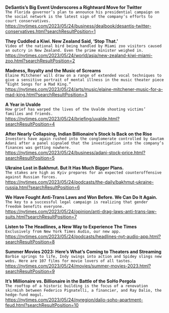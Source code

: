 **DeSantis’s Big Event Underscores a Rightward Move for Twitter**\
`The Florida governor’s plan to announce his presidential campaign on the social network is the latest sign of the company’s efforts to court conservatives.`\
https://nytimes.com/2023/05/24/business/dealbook/desantis-twitter-conservatives.html?searchResultPosition=1

**They Cuddled a Kiwi. New Zealand Said, ‘Stop That.’**\
`Video of the national bird being handled by Miami zoo visitors caused an outcry in New Zealand. Even the prime minister weighed in.`\
https://nytimes.com/2023/05/24/world/asia/new-zealand-kiwi-miami-zoo.html?searchResultPosition=2

**Madness, Royalty and the Music of Screams**\
`Elaine Mitchener will draw on a range of extended vocal techniques to give a sensitive portrait of mental illness in the music theater piece “Eight Songs for a Mad King.”`\
https://nytimes.com/2023/05/24/arts/music/elaine-mitchener-music-for-a-mad-king.html?searchResultPosition=3

**A Year in Uvalde**\
`How grief has warped the lives of the Uvalde shooting victims’ families and friends.`\
https://nytimes.com/2023/05/24/briefing/uvalde.html?searchResultPosition=4

**After Nearly Collapsing, Indian Billionaire’s Stock Is Back on the Rise**\
`Investors have again rushed into the conglomerate controlled by Gautam Adani after a panel signaled that the investigation into the company’s finances was getting nowhere.`\
https://nytimes.com/2023/05/24/business/adani-stock-price.html?searchResultPosition=5

**Ukraine Lost in Bakhmut. But It Has Much Bigger Plans.**\
`The stakes are high as Kyiv prepares for an expected counteroffensive against Russian forces.`\
https://nytimes.com/2023/05/24/podcasts/the-daily/bakhmut-ukraine-russia.html?searchResultPosition=6

**We Have Fought Anti-Trans Laws and Won Before. We Can Do It Again.**\
`The key to a successful legal campaign is realizing that gender freedom benefits everyone.`\
https://nytimes.com/2023/05/24/opinion/anti-drag-laws-anti-trans-law-suits.html?searchResultPosition=7

**Listen to The Headlines, a New Way to Experience The Times**\
`Exclusively from New York Times Audio, our new app.`\
https://nytimes.com/2023/05/24/podcasts/headlines-nyt-audio-app.html?searchResultPosition=8

**Summer Movies 2023: Here’s What’s Coming to Theaters and Streaming**\
`Barbie springs to life, Indy swings into action and Spidey slings new webs. Here are 107 films for movie lovers of all tastes.`\
https://nytimes.com/2023/05/24/movies/summer-movies-2023.html?searchResultPosition=9

**It’s Millionaire vs. Billionaire in the Battle of the SoHo Pergola**\
`The rooftop of a historic building is the focus of a renovation skirmish between Federico Pignatelli, a financier, and Ray Dalio, the hedge-fund mogul.`\
https://nytimes.com/2023/05/24/nyregion/dalio-soho-apartment-feud.html?searchResultPosition=10

